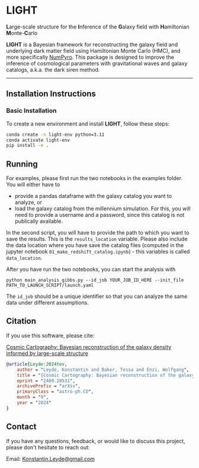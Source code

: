 # LIGHT

**L**arge-scale structure for the **I**nference of the **G**alaxy field with **H**amiltonian **M**onte-**C**arlo

**LIGHT** is a Bayesian framework for reconstructing the galaxy field and underlying dark matter field using Hamiltonian Monte Carlo (HMC), and more specifically [NumPyro](https://num.pyro.ai/en/stable/). This package is designed to improve the inference of cosmological parameters with gravitational waves and galaxy catalogs, a.k.a. the dark siren method.

---

## Installation Instructions

### Basic Installation

To create a new environment and install **LIGHT**, follow these steps:

```bash
conda create -n light-env python=3.11
conda activate light-env
pip install -e .
```

## Running

For examples, please first run the two notebooks in the examples folder. You will either have to

- provide a pandas dataframe with the galaxy catalog you want to analyze, or
- load the galaxy catalog from the millennium simulation. For this, you will need to provide a username and a password, since this catalog is not publically available.

In the second script, you will have to provide the path to which you want to save the results. This is the `results_location` variable. Please also include the data location where you have save the catalog files (computed in the jupyter notebook `01_make_redshift_catalog.ipynb`) - this variables is called `data_location`.

After you have run the two notebooks, you can start the analysis with

`python main_analysis_gibbs.py --id_job YOUR_JOB_ID_HERE --init_file PATH_TO_LAUNCH_SCRIPT/launch.yaml`

The `id_job` should be a unique identifier so that you can analyze the same data under different assumptions.

## Citation

If you use this software, please cite:

[Cosmic Cartography: Bayesian reconstruction of the galaxy density informed by large-scale structure](https://arxiv.org/pdf/2409.20531)

```bibtex
@article{Leyde:2024tov,
    author = "Leyde, Konstantin and Baker, Tessa and Enzi, Wolfgang",
    title = "{Cosmic Cartography: Bayesian reconstruction of the galaxy density informed by large-scale structure}",
    eprint = "2409.20531",
    archivePrefix = "arXiv",
    primaryClass = "astro-ph.CO",
    month = "9",
    year = "2024"
}
```

## Contact

If you have any questions, feedback, or would like to discuss this project, please don't hesitate to reach out:

Email: Konstantin.Leyde@gmail.com
